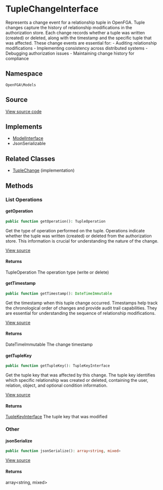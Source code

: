 # TupleChangeInterface

Represents a change event for a relationship tuple in OpenFGA. Tuple changes capture the history of relationship modifications in the authorization store. Each change records whether a tuple was written (created) or deleted, along with the timestamp and the specific tuple that was affected. These change events are essential for: - Auditing relationship modifications - Implementing consistency across distributed systems - Debugging authorization issues - Maintaining change history for compliance

## Namespace
`OpenFGA\Models`

## Source
[View source code](https://github.com/evansims/openfga-php/blob/main/src/Models/TupleChangeInterface.php)

## Implements
* [ModelInterface](ModelInterface.md)
* JsonSerializable

## Related Classes
* [TupleChange](Models/TupleChange.md) (implementation)



## Methods

                                                                        
### List Operations
#### getOperation


```php
public function getOperation(): TupleOperation
```

Get the type of operation performed on the tuple. Operations indicate whether the tuple was written (created) or deleted from the authorization store. This information is crucial for understanding the nature of the change.

[View source](https://github.com/evansims/openfga-php/blob/main/src/Models/TupleChangeInterface.php#L39)


#### Returns
TupleOperation
 The operation type (write or delete)

#### getTimestamp


```php
public function getTimestamp(): DateTimeImmutable
```

Get the timestamp when this tuple change occurred. Timestamps help track the chronological order of changes and provide audit trail capabilities. They are essential for understanding the sequence of relationship modifications.

[View source](https://github.com/evansims/openfga-php/blob/main/src/Models/TupleChangeInterface.php#L50)


#### Returns
DateTimeImmutable
 The change timestamp

#### getTupleKey


```php
public function getTupleKey(): TupleKeyInterface
```

Get the tuple key that was affected by this change. The tuple key identifies which specific relationship was created or deleted, containing the user, relation, object, and optional condition information.

[View source](https://github.com/evansims/openfga-php/blob/main/src/Models/TupleChangeInterface.php#L61)


#### Returns
[TupleKeyInterface](TupleKeyInterface.md)
 The tuple key that was modified

### Other
#### jsonSerialize


```php
public function jsonSerialize(): array<string, mixed>
```


[View source](https://github.com/evansims/openfga-php/blob/main/src/Models/TupleChangeInterface.php#L67)


#### Returns
array&lt;string, mixed&gt;

